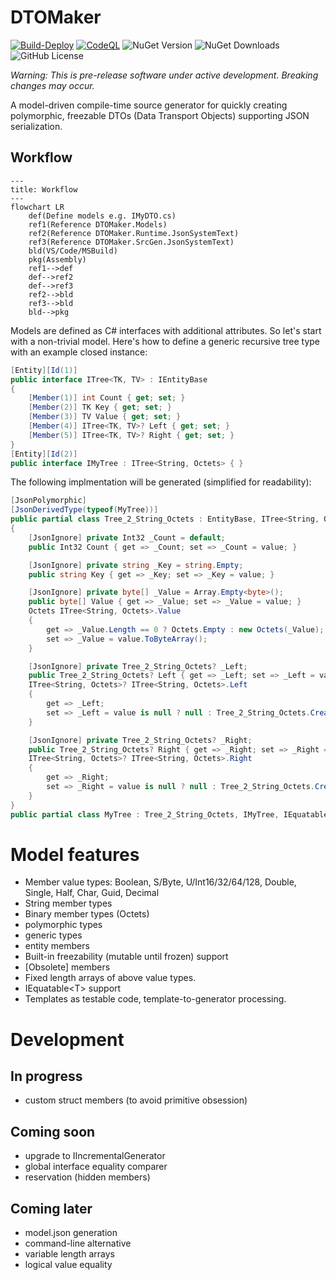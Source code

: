 # DTOMaker

[![Build-Deploy](https://github.com/datafac/dtomaker-json/actions/workflows/dotnet.yml/badge.svg)](https://github.com/datafac/dtomaker-json/actions/workflows/dotnet.yml)
[![CodeQL](https://github.com/datafac/dtomaker-json/actions/workflows/github-code-scanning/codeql/badge.svg)](https://github.com/datafac/dtomaker-json/actions/workflows/github-code-scanning/codeql)
![NuGet Version](https://img.shields.io/nuget/v/DTOMaker.Models)
![NuGet Downloads](https://img.shields.io/nuget/dt/DTOMaker.Models)
![GitHub License](https://img.shields.io/github/license/Datafac/dtomaker-json)

*Warning: This is pre-release software under active development. Breaking changes may occur.*

A model-driven compile-time source generator for quickly creating polymorphic, freezable DTOs (Data Transport Objects) 
supporting JSON serialization.

## Workflow
```mermaid
---
title: Workflow
---
flowchart LR
    def(Define models e.g. IMyDTO.cs)
    ref1(Reference DTOMaker.Models)
    ref2(Reference DTOMaker.Runtime.JsonSystemText)
    ref3(Reference DTOMaker.SrcGen.JsonSystemText)
    bld(VS/Code/MSBuild)
    pkg(Assembly)
    ref1-->def
    def-->ref2
    def-->ref3
    ref2-->bld
    ref3-->bld
    bld-->pkg
```

Models are defined as C# interfaces with additional attributes. So let's start with a non-trivial model. 
Here's how to define a generic recursive tree type with an example closed instance:

```C#
[Entity][Id(1)]
public interface ITree<TK, TV> : IEntityBase
{
    [Member(1)] int Count { get; set; }
    [Member(2)] TK Key { get; set; }
    [Member(3)] TV Value { get; set; }
    [Member(4)] ITree<TK, TV>? Left { get; set; }
    [Member(5)] ITree<TK, TV>? Right { get; set; }
}
[Entity][Id(2)]
public interface IMyTree : ITree<String, Octets> { }
```
The following implmentation will be 
generated (simplified for readability):

```C#
[JsonPolymorphic]
[JsonDerivedType(typeof(MyTree))]
public partial class Tree_2_String_Octets : EntityBase, ITree<String, Octets>, IEquatable<Tree_2_String_Octets>
{
    [JsonIgnore] private Int32 _Count = default;
    public Int32 Count { get => _Count; set => _Count = value; }

    [JsonIgnore] private string _Key = string.Empty;
    public string Key { get => _Key; set => _Key = value; }

    [JsonIgnore] private byte[] _Value = Array.Empty<byte>();
    public byte[] Value { get => _Value; set => _Value = value; }
    Octets ITree<String, Octets>.Value
    {
        get => _Value.Length == 0 ? Octets.Empty : new Octets(_Value);
        set => _Value = value.ToByteArray();
    }

    [JsonIgnore] private Tree_2_String_Octets? _Left;
    public Tree_2_String_Octets? Left { get => _Left; set => _Left = value; }
    ITree<String, Octets>? ITree<String, Octets>.Left
    {
        get => _Left;
        set => _Left = value is null ? null : Tree_2_String_Octets.CreateFrom(value));
    }

    [JsonIgnore] private Tree_2_String_Octets? _Right;
    public Tree_2_String_Octets? Right { get => _Right; set => _Right = value; }
    ITree<String, Octets>? ITree<String, Octets>.Right
    {
        get => _Right;
        set => _Right = value is null ? null : Tree_2_String_Octets.CreateFrom(value);
    }
}
public partial class MyTree : Tree_2_String_Octets, IMyTree, IEquatable<MyTree>
```
# Model features
- Member value types: Boolean, S/Byte, U/Int16/32/64/128, Double, Single, Half, Char, Guid, Decimal
- String member types
- Binary member types (Octets)
- polymorphic types
- generic types
- entity members
- Built-in freezability (mutable until frozen) support
- [Obsolete] members
- Fixed length arrays of above value types.
- IEquatable\<T\> support
- Templates as testable code, template-to-generator processing.

# Development
## In progress
- custom struct members (to avoid primitive obsession)

## Coming soon
- upgrade to IIncrementalGenerator
- global interface equality comparer
- reservation (hidden members)

## Coming later
- model.json generation
- command-line alternative
- variable length arrays
- logical value equality
